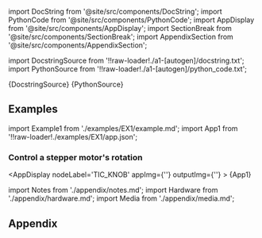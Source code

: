 <!--Add SEO here-->

[//]: # (Custom component imports)

import DocString from '@site/src/components/DocString';
import PythonCode from '@site/src/components/PythonCode';
import AppDisplay from '@site/src/components/AppDisplay';
import SectionBreak from '@site/src/components/SectionBreak';
import AppendixSection from '@site/src/components/AppendixSection';

[//]: # (Docstring)

import DocstringSource from '!!raw-loader!./a1-[autogen]/docstring.txt';
import PythonSource from '!!raw-loader!./a1-[autogen]/python_code.txt';

<DocString>{DocstringSource}</DocString>
<PythonCode GLink='IO/MOTION/MOTOR_DRIVER/STEPPER/POLULU/TIC_KNOB/TIC_KNOB.py'>{PythonSource}</PythonCode>

<SectionBreak />

[//]: # (Examples)

## Examples

import Example1 from './examples/EX1/example.md';
import App1 from '!!raw-loader!./examples/EX1/app.json';

### Control a stepper motor's rotation

<AppDisplay 
    nodeLabel='TIC_KNOB'
    appImg={''}
    outputImg={''}
    >
    {App1}
</AppDisplay>

<Example1 />

<SectionBreak />

[//]: # (Appendix)

import Notes from './appendix/notes.md';
import Hardware from './appendix/hardware.md';
import Media from './appendix/media.md';

## Appendix

<AppendixSection index={0} folderPath='nodes/IO/MOTION/MOTOR_DRIVER/STEPPER/POLULU/TIC_KNOB/appendix/'><Notes /></AppendixSection>
<AppendixSection index={1} folderPath='nodes/IO/MOTION/MOTOR_DRIVER/STEPPER/POLULU/TIC_KNOB/appendix/'><Hardware /></AppendixSection>
<AppendixSection index={2} folderPath='nodes/IO/MOTION/MOTOR_DRIVER/STEPPER/POLULU/TIC_KNOB/appendix/'><Media /></AppendixSection>

<!--Add Button here-->